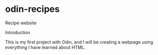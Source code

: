 # odin-recipes
Recipe website

Introduction

This is my first project with Odin, and I will be creating a webpage using everything I have learned about HTML.


